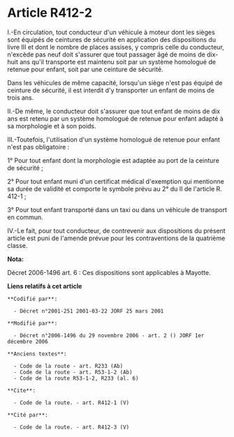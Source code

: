 # Article R412-2

I.-En circulation, tout conducteur d'un véhicule à moteur dont les sièges sont équipés de ceintures de sécurité en
application des dispositions du livre III et dont le nombre de places assises, y compris celle du conducteur, n'excède pas
neuf doit s'assurer que tout passager âgé de moins de dix-huit ans qu'il transporte est maintenu soit par un système
homologué de retenue pour enfant, soit par une ceinture de sécurité. 

Dans les véhicules de même capacité, lorsqu'un siège n'est pas équipé de ceinture de sécurité, il est interdit d'y
transporter un enfant de moins de trois ans. 

II.-De même, le conducteur doit s'assurer que tout enfant de moins de dix ans est retenu par un système homologué de retenue
pour enfant adapté à sa morphologie et à son poids. 

III.-Toutefois, l'utilisation d'un système homologué de retenue pour enfant n'est pas obligatoire : 

1° Pour tout enfant dont la morphologie est adaptée au port de la ceinture de sécurité ; 

2° Pour tout enfant muni d'un certificat médical d'exemption qui mentionne sa durée de validité et comporte le symbole prévu
au 2° du II de l'article R. 412-1 ; 

3° Pour tout enfant transporté dans un taxi ou dans un véhicule de transport en commun. 

IV.-Le fait, pour tout conducteur, de contrevenir aux dispositions du présent article est puni de l'amende prévue pour les
contraventions de la quatrième classe.

**Nota:**

Décret 2006-1496 art. 6 : Ces dispositions sont applicables à Mayotte.

**Liens relatifs à cet article**

	**Codifié par**:

	  - Décret n°2001-251 2001-03-22 JORF 25 mars 2001

	**Modifié par**:

	  - Décret n°2006-1496 du 29 novembre 2006 - art. 2 () JORF 1er décembre 2006

	**Anciens textes**:

	  - Code de la route - art. R233 (Ab)
	  - Code de la route - art. R53-1-2 (Ab)
	  - Code de la route R53-1-2, R233 (al. 6)

	**Cite**:

	  - Code de la route. - art. R412-1 (V)

	**Cité par**:

	  - Code de la route. - art. R412-3 (V)
